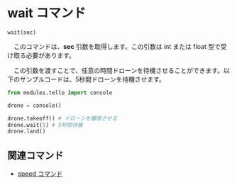 # wait コマンド
```wait(sec)```<br>

　このコマンドは、**sec** 引数を取得します。この引数は int または float 型で受け取る必要があります。<br>

　この引数を渡すことで、任意の時間ドローンを待機させることができます。以下のサンプルコードは、5秒間ドローンを待機させます。

```python
from modules.tello import console

drone = console()

drone.takeoff() # ドローンを離陸させる
drone.wait(5) # 5秒間待機
drone.land()
```

## 関連コマンド
- [speed コマンド](https://github.com/GAI-313/Tello-Console/blob/master/tutorial/command_list/speed.md)
